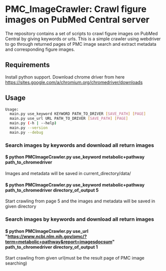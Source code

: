 # PMC_ImageCrawler: Crawl figure images on PubMed Central server

The repository contains a set of scripts to crawl figure images on PubMed Central by giving keywords or urls. This is a simple crawler using webdriver to go through returned pages of PMC image search and extract metadata and corresponding figure images. 

## Requirements

Install python support. 
Download chrome driver from here https://sites.google.com/a/chromium.org/chromedriver/downloads

## Usage

```sh
Usage:
  main.py use_keyword KEYWORD PATH_TO_DRIVER [SAVE_PATH] [PAGE] 
  main.py use_url URL PATH_TO_DRIVER [SAVE_PATH] [PAGE]
  main.py (-h | --help)
  main.py --version
  main.py --debug
```

### Search images by keywords and download all return images
#### $ python PMCImageCrawler.py use_keyword metabolic+pathway path_to_chromedriver
Images and metadata will be saved in current_directory/data/

#### $ python PMCImageCrawler.py use_keyword metabolic+pathway path_to_chromedriver directory_of_output 5
Start crawling from page 5 and the images and metadata will be saved in given directory

### Search images by keywords and download all return images
#### $ python PMCImageCrawler.py use_url "https://www.ncbi.nlm.nih.gov/pmc/?term=metabolic+pathway&report=imagesdocsum" path_to_chromedriver directory_of_output 1
Start crawling from given url(must be the result page of PMC image searching)
